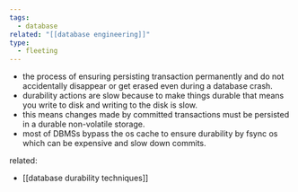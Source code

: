 ```yaml
---
tags:
  - database
related: "[[database engineering]]"
type:
  - fleeting
---
```

- the process of ensuring persisting transaction permanently and do not accidentally disappear or get erased even during a database crash.
- durability actions are slow because to make things durable that means you write to disk and writing to the disk is slow.
- this means changes made by committed transactions must be persisted in a durable non-volatile storage.
- most of DBMSs bypass the os cache to ensure durability by fsync os which can be expensive and slow down commits.

related:
- [[database durability techniques]]
